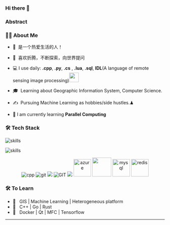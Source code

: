 ### Hi there 👋
<h3>Abstract </h3>

<h3> 👨🏻 About Me </h3>

- 🤔 &nbsp;是一个热爱生活的人！
- 🌱 &nbsp;喜欢折腾，不断探索，向世界提问
- 💻  I use daily: **.cpp**, **.py**, **.cs** , **.lua**, **.sql**, **IDL**(A language of remote sensing image processing)<img src="https://media.giphy.com/media/WUlplcMpOCEmTGBtBW/giphy.gif" width="30">
- 🎓 &nbsp;Learning about Geographic Information System, Computer Science.
- ✍️ &nbsp;Pursuing Machine Learning as hobbies/side hustles.♟

- 📖 I am currently learning **Parallel Computing**



<h3>🛠 Tech Stack</h3>



![skills](https://skillicons.dev/icons?i=cpp,py,cs,c,rust,bash,lua)

![skills](https://skillicons.dev/icons?i=visualstudio,vscode,md,latex,pytorch,nginx,sqlite,githubactions,gtk,opencv)

<p align="center">
      <img src="https://www.vectorlogo.zone/logos/cmake/cmake-ar21.svg" alt="cpp" /> 
      <img src="https://www.vectorlogo.zone/logos/git-scm/git-scm-ar21.svg" alt="git"/>
      <img src="https://www.vectorlogo.zone/logos/qtio/qtio-icon.svg"/>
      <img src="https://www.vectorlogo.zone/logos/linux/linux-ar21.svg" alt="GIT" /> 
      <img src="https://www.vectorlogo.zone/logos/qgis/qgis-ar21.svg"/>
      <img src="https://www.vectorlogo.zone/logos/apache_kafka/apache_kafka-icon.svg" alt="azure" width="55" height="55"/>
      <img src="https://www.vectorlogo.zone/logos/gdal/gdal-icon.svg" width="60" height="60"/>
      <img src="https://www.vectorlogo.zone/logos/mysql/mysql-icon.svg" alt="mysql" width="55" height="55"/>
      <img src="https://www.vectorlogo.zone/logos/redis/redis-icon.svg" alt="redis" width="55" height="55"/>
</p>

<h3>🛠 To Learn</h3>

- 🔧 &nbsp; GIS | Machine Learning | Heterogeneous platform
- 🔧 &nbsp; C++ | Go | Rust 
- 🔧 &nbsp; Docker | Qt | MFC | Tensorflow

<hr>
